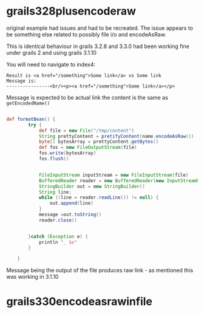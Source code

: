 # grails328plusencoderaw

original example had issues and had to be recreated. The issue appears to be something else related to possibly file i/o and encodeAsRaw.



This is identical behaviour in grails 3.2.8 and 3.3.0 had been working fine under grails 2 and using grails 3.1.10

You will need to navigate to index4:


```
Result is <a href="/something">Some link</a> vs Some link 
Message is:
----------------<br/><p><a href="/something">Some link</a></p> 
```


Message is expected to be actual link the content is the same as `getEncodedName()`

```groovy

def formatBean() {
        try {
            def file = new File("/tmp/content")
            String prettyContent = pretifyContent(name.encodeAsRaw())
            byte[] bytesArray = prettyContent.getBytes()
            def fos = new FileOutputStream(file)
            fos.write(bytesArray)
            fos.flush()


            FileInputStream inputStream = new FileInputStream(file)
            BufferedReader reader = new BufferedReader(new InputStreamReader(inputStream))
            StringBuilder out = new StringBuilder()
            String line;
            while ((line = reader.readLine()) != null) {
                out.append(line)
            }
            message =out.toString()
            reader.close()


        }catch (Exception e) {
            println "_ $e"
        }

    }
```

Message being the output of the file produces raw link - as mentioned this was working in 3.1.10 


# grails330encodeasrawinfile
